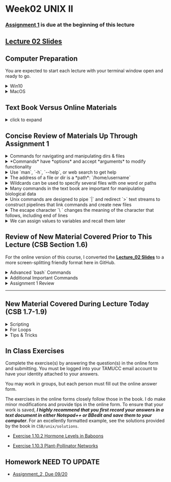 # Week02 UNIX II

### [Assignment 1](https://github.com/tamucc-comp-bio-2020/classroom_repo/blob/master/assignments/assignment_1.md) is due at the beginning of this lecture

## [Lecture 02 Slides](Week02_files/Lecture02_WelcomeToTheMatrix.pdf)

## Computer Preparation

You are expected to start each lecture with your terminal window open and ready to go.

<details><summary>Win10</summary>
<p>

  * If the Ubuntu app is not installed, then follow [these instructions](https://github.com/cbirdlab/wlsUBUNTU_settings/blob/master/InstallLinuxOnWindows_Automated.pdf)
  
  * Log into your Ubuntu terminal.  _We will not use `gitbash` unless you can not get Ubuntu running._ After logging in, You are in your home directory. 
  
  * If you are using an Ubuntu terminal that has not been setup (you will know because it will ask you to create a new user name and password) or you notice odd cursor behavior when editing text in the terminal, then run the following code:
  
    ```bash
    git clone https://github.com/cbirdlab/wlsUBUNTU_settings.git
    . ./wlsUBUNTU_settings/updateSettings.bash
    rm -rf wlsUBUNTU_settings
    ```
    
  * If the `CSB` directory does not exist in your home directory (check with `ls`), then run the following code to clone the `CSB` repository into your home directory:
  
    ```bash
    git clone https://github.com/CSB-book/CSB.git
    ```

  * It is always a good idea to keep your apps in `Ubuntu` up to date. _The first time you do this, it could take a long time to finish. After that, if you do this when you log in, it should go quickly._
    ```bash
    sudo apt update
    sudo apt upgrade
    ```

</p>
</details>

<details><summary>MacOS</summary>
<p>
 
  * Open a terminal window
  
  * Consider installing [homebrew](https://brew.sh/).  You will be able to use homebrew to install linux software, such as `tree`, which is used in the slide show.
  
  * If the `CSB` directory does not exist in your home directory (check with `ls`), then run the following code to clone the `CSB` repository into your home directory:
  
    ```bash
    git clone https://github.com/CSB-book/CSB.git
    ```
    
</p>
</details>


## Text Book Versus Online Materials

<details><summary>click to expand</summary>
<p>

The material below closely follow the book but there is some additional information that is not provided in the book (and vice versa). If you choose to follow the lecture slides, the `code blocks` are represented by green text on a black background, mimicking the terminal.

* Page 35 **Use _BodyMass.csv_ (slides) rather than _BodyM.csv_ (book)**

* Page 46, the script on the bottom half of the page is poor form. Making a bunch of tmp files is a bad idea.  Do this instead:

```
#!/bin/bash

# to run do this:
# ./ExtractBodyM.sh [infile] [outfile]

# isolate columns 2-6 of csv (first argument) using cut
# translate the ; to “ “ using tr
# remove the header row using tail
# sort by sixth column, descending order
# save to file (second argument)

# isolate columns 2-6 of csv (first argument) using cut
cut -d ";" -f 2-6 $1 | \
 # translate the ; to “ “ using tr
	tr ";" " " | \
 # remove the header row using tail
	tail -n+2 | \
 # sort by sixth column, descending order
 # save to file (second argument)
	sort -nrk6 > $2
```

</p>
</details>


## Concise Review of Materials Up Through Assignment 1

<details><summary>Commands for navigating and manipulating dirs & files </summary>
<p>

#### `cd`    change directories
#### `pwd`   where am I?
#### `ls`    show contents of `pwd`
#### `cp`    copy files and directories from one location to another, could also rename copied file
#### `mv`    move files and directories from one location to another, rename file or directories
#### `rm`    delete file or dir, be careful, there is no undo
#### `mkdir` make new directory, will not overwrite existing dir
#### `less`  view a file without opening all of it, good for large files
#### `nano`  word processor, edit text files
#### `chmod` change file and dir permissions

</p>
</details>

<details><summary>*Commands* have *options* and accept *arguments* to modify functionality </summary>
<p>

#### [command] [options] [arguments]
#### ls -ltrh CSB

* `ls` is an example of a command

* `-a` single letter options are immediately preceded by `-`,  `- a` will not work

  * shortcut for many single letter options: `ls -l -t -r -h` is the same as `ls -ltrh`

* `--all` there are typically word versions of each option and they are preceded by `--`

  * there are no shortcuts for word options, i.e. `ls -ltrh --all` or ` ls --all -ltrh` or `ls -ltrha`

* an argument is a value or string that is provided to the command

  * ex. a path, dir name, or file name
  
  * `ls data` will return the file and contents of directory named *data* if it exists in present dir

</p>
</details>

<details><summary>Use `man`, `-h`, `--help`, or web search to get help </summary>
<p>

  * `man` <command>    show manual for command
  
  * [command]` -h`     if man does not work, this could show manual for command
  
  * [command]` --help` another way to display manual in some cases
  
  * [command]          another way to display manual in some cases
  
  * use web browser to search on *bash command* 
  

</p>
</details>

<details><summary>The address of a file or dir is a *path*: `/home/username`</summary>
<p>

#### Absolute paths specify the same address regardless of the present working dir

  * `/`     root dir, top dir in directory tree
  
  * `~`     home dir

#### Relative paths specify different addresses depending upon the present working dir

  * `-`     last directory your were in before the `pwd`
  
  * `../`   parent directory, one directory up the tree from `pwd`
  
  * `../../` 2 directories up the tree from `pwd`
  
  * `./`    present working directory

</p>
</details>

<details><summary>Wildcards can be used to specify several files with one word or paths</summary>
<p>

#### `*` can be any character

example: `ls *.txt` will list all files ending in `.txt` 

#### `[AB]` means either character `A` or character `B` 

</p>
</details>

<details><summary>Many commands in the text book are important for manipulating biological data</summary>
<p>

#### `echo`  prints text or convertes text into a text stream

#### `head`  returns only first few lines of a file, or remove last lines (rows)

#### `tail`  returns only last few lines of a file, or remove first lines (rows)

#### `cut`   returns specified columns

#### `cat`   combines files together by line (row)

#### `uniq`  removes duplicates

#### `sort`  changes the order of rows by column

#### `grep`  returns lines (rows) that match a pattern

#### `tr`    replaces one character with another, usually column delimiters

#### `wc`    count words, characters, lines, etc

</p>
</details>

<details><summary>Unix commands are designed to pipe `|` and redirect `>` text streams to construct pipelines that link commands and create new files</summary>
<p>

#### [command] [options] [arguments] | [command] [options] [arguments] > [output file]

#### `|`     takes standard output (*stdout*) from one command and pipes it to another command as *stdin*

#### `>`     redirects *stdout* into a file of your naming, will overwrite existing file

#### `>>`    redirects *stdout* into a file of your naming, will append existing file

</p>
</details>

<details><summary>The escape character `\ ` changes the meaning of the character that follows, including end of lines</summary>
<p>

#### at the end of a line, `\ ` means do not end line and continue on next line

#### `\t`   is a tab, but not all commands recognize this

#### `\n`   is a line feed (*LF*), the unix end of line character (usually invisible)

#### `\r`   is a carriage return (*CR*), in windows every line concludes with CRLF, and causes compatibility issues with unix/linux/mac 

#### there are MANY more uses of `\ `, such as specifying a file with a space in the name: `my\ files`

</p>
</details>

<details><summary>We can assign values to variables and recall them later</summary>
<p>


#### `VARIABLE=1375`

####  `X=10`

####  `height=6.3`

####  `echo $VARIABLE $X $height`

  
</p>
</details>















## Review of New Material Covered Prior to This Lecture (CSB Section 1.6) 

For the online version of this course, I converted the [**Lecture_02 Slides**](https://github.com/tamucc-comp-bio-2020/classroom_repo/blob/master/lectures/Week02_files/Lecture02_WelcomeToTheMatrix.pdf)  to a more screen-splitting friendly format here in GitHub.

<details><summary>Advanced `bash` Commands</summary>
<p>

### Redirection of output ([stdout](https://en.wikipedia.org/wiki/Standard_streams#Standard_output_(stdout))) to file `[command] > filename`
### Append [stdout](https://en.wikipedia.org/wiki/Standard_streams#Standard_output_(stdout)) to file `[command] >> filename` 
### Redirect contents of file to [stdin](https://en.wikipedia.org/wiki/Standard_streams#Standard_input_(stdin)) `[command] < filename` 

```bash
# let’s start by moving to our sandbox
$ cd ~/CSB/unix/sandbox

# print text to screen, then print to file, then print file to screen
$ echo "My first line" 
My first line

$ echo "My first line" > test.txt
$ cat test.txt
My first line

# append file with additional text, then print file to screen
$ echo "My second line" >> test.txt
$ cat test.txt
My first line
My second line
```




_use `Tab` key to autocomplete names, prevent spelling mistakes_

---

### Problem Solving Scenario

A machine provides you with thousands of data files. There’s so many, it is breaking your file browser. How many files are there?

We will use the dir `unix/data/Saavedra2013` as an example of a directory with many files

```bash
# start by moving to our sandbox if you are not already there
$ cd ~/CSB/unix/sandbox

# save file names to file in pwd
$ ls ../data/Saavedra2013 > filelist.txt

# look at the file
$ cat filelist.txt

# count lines in the file
$ wc -l filelist.txt

# remove the file
$ rm filelist.txt
```

---

### Piping Text Streams From One Command to the Next with `|`

![Common Operating Systems](Week01_files/pipeline.png)

![Common Operating Systems](Week01_files/pipeline2.png)

A pipe `|` passes the [stdout](https://en.wikipedia.org/wiki/Standard_streams#Standard_output_(stdout)) from one command to the [stdin](https://en.wikipedia.org/wiki/Standard_streams#Standard_input_(stdin)) of another

How many files are there?

```bash
# list file names
$ ls ../data/Saavedra2013

# list file names and pipe into wc
$ ls ../data/Saavedra2013 | wc –l
59

```

---

### [TSV](https://en.wikipedia.org/wiki/Tab-separated_values) & [CSV](https://en.wikipedia.org/wiki/Comma-separated_values) Data Files

In the tidy table below, columns are _*delimited*_ by tabs.  The first column has no column header but is the sample ID.  Ozone, Solar.R, Wind, Temp, Month, and Day are all pieces of data (dimensions) describing each of the 10 samples.

![Common Operating Systems](Week01_files/tsv.png)

* Tab Separated Values (TSV)

  * Tabs denote columns

* Comma Separated Values (CSV)

  * Commas denote columns
  
* [Tidy data](https://en.wikipedia.org/wiki/Tidy_data)

  * Each [row](https://en.wikipedia.org/wiki/Row_(database)) is one [unit of observation](https://en.wikipedia.org/wiki/Unit_of_observation)
  
  * Each [column](https://en.wikipedia.org/wiki/Column_(database)) is one dimension or aspect of the units of observation
  
* File extensions not always accurate, so it is important to view a file to be sure of the delimiter.

Do not type in the following code blocks.  They are here to show you TSV and CSV formatting


Tidy Table:
| Column 1 Header | Column 2 Header | Column 3 Header |
| --------------- | --------------- | --------------- |
| Row 1 Column 1 | Row 1 Column 2 | Row 1 Column 3 |
| Row 2 Column 1 | Row 2 Column 2 | Row 2 Column 3 |
| Row 3 Column 1 | Row 3 Column 2 | Row 3 Column 3 |
| Row 4 Column 1 | Row 4 Column 2 | Row 4 Column 3 |

TSV
```
Column 1 Header	Column 2 Header	Column 3 Header
Row 1 Column 1	Row 1 Column 2	Row 1 Column 3
Row 2 Column 1	Row 2 Column 2	Row 2 Column 3
Row 3 Column 1	Row 3 Column 2	Row 3 Column 3
Row 4 Column 1	Row 4 Column 2	Row 4 Column 3
```

TSV File with tabs denoted by `\t`.  Note your text files will not contain `\t`.  I did this show where tabs were, versus spaces.
```
Column 1 Header\tColumn 2 Header\tColumn 3 Header
Row 1 Column 1\tRow 1 Column 2\tRow 1 Column 3
Row 2 Column 1\tRow 2 Column 2\tRow 2 Column 3
Row 3 Column 1\tRow 3 Column 2\tRow 3 Column 3
Row 4 Column 1\tRow 4 Column 2\tRow 4 Column 3
```

CSV
```
Column 1 Header, Column 2 Header, Column 3 Header
Row 1 Column 1, Row 1 Column 2, Row 1 Column 3
Row 2 Column 1, Row 2 Column 2, Row 2 Column 3
Row 3 Column 1, Row 3 Column 2, Row 3 Column 3
Row 4 Column 1, Row 4 Column 2, Row 4 Column 3
```


---

### Convert Among Formats Using `tr "<old delimiter>" "<new delimiter>"`

```bash
# view contents of csv
$ less -S ../data/Pacifici2013_data.csv 

# replace semicolons with commas using tr [find] [replace]
$ cat ../data/Pacifici2013_data.csv | tr “;” “,” | less –S

# view as tsv
# \t is the nearly universal symbol for tab
$ cat ../data/Pacifici2013_data.csv | tr ";" "\t" | less -S

```

_`tr` is an abbreviation for translate_

---

### Using `cut` to retrieve columns and `head` to retrieve rows

```bash
# change directory
$ cd ~/CSB/unix/data

# display first line of file (i.e., header of CSV file)
$ head -n 1 Pacifici2013_data.csv

# display first column of file
$ cut -d ";" –f 1 Pacifici2013_data.csv

# display second through fourth columns
$ cut -d ";" -f 2-4 Pacifici2013_data.csv

# display first “cell” of data
$ head -n 1 Pacifici2013_data.csv | cut -d ";" -f 1

```

_Note: cut assumes tab delimited files.  If a different delimiter is used in the file, the `-d` option is used to specify the delimiter.  It is very easy to mistake spaces for tabs, and that will make `cut` do odd things with your data if you do not set `-d " "`_

---

### Connecting `cut` `head` `tail` `sort` `uniq`

```bash
# select 2nd column, display first 5 elements
$ cut -d ";" -f 2 Pacifici2013_data.csv | head -n 5

# select 2nd and 8th columns, display first 3 elements
$ cut -d ";" -f 2,8 Pacifici2013_data.csv | head -n 3

# select 2nd column without header, show 5 first elements
$ cut -d ";" -f 2 Pacifici2013_data.csv | tail -n +2 | head -n 5

# identify the orders in csv
# select 2nd column without header, unique sorted elements
$ cut -d ";" -f 2 Pacifici2013_data.csv | tail -n +2 | sort | uniq

# count how many records per order in csv
$ cut -d ";" -f 2 Pacifici2013_data.csv | tail -n +2 | sort | uniq -c

# output the order with the most records, including the number of records in csv
$ cut -d";" -f2 ../data/Pacifici2013_data.csv |  tail -n +2 | sort | uniq -c | tr -s " " "\t" | cut -f2-3 | sort -n | tail -n1


```

_Note: `uniq` is a command that that removes consecutive duplicate lines (rows). For this reason, the input to `uniq` is almost always sorted beforehand.  Use `man uniq` to see the description of the `-c` option.  I use `uniq -c` all the time._

_Note: `sort -t";"` specifies the delimiter character, also known as a field separator.  Try `man sort` and search `/field` to see the manual entry for this._

_Note: `tr -s` can be used to easily convert files or text streams that have multiple spaces in between columns (such as the output of `uniq -c` into a tab separated format.  The `-s` means squish consecutive charcters to one character_

---

### Advanced Pipelining

When constructing long pipelines like the last one in the code block above, you should build it step by step, testing the output as you go.  This strategy reduces the possibility of making a mistake.

I like to use `less -S` or `head` to capture and view the output when it takes up many lines.  The `q` key closes the `less` viewer.

```
# here is an example of how to build the really long pipe above, from scratch
$ cut -d";" -f2 ../data/Pacifici2013_data.csv | less -S
$ cut -d";" -f2 ../data/Pacifici2013_data.csv | tail -n +2 | head
$ cut -d";" -f2 ../data/Pacifici2013_data.csv | tail -n +2 | sort | head
$ cut -d";" -f2 ../data/Pacifici2013_data.csv | tail -n +2 | sort | uniq -c | less -S
$ cut -d";" -f2 ../data/Pacifici2013_data.csv | tail -n +2 | sort | uniq -c | tr -s " " "\t" | head
$ cut -d";" -f2 ../data/Pacifici2013_data.csv | tail -n +2 | sort | uniq -c | tr -s " " "\t" | cut -f2-3 | head
$ cut -d";" -f2 ../data/Pacifici2013_data.csv | tail -n +2 | sort | uniq -c | tr -s " " "\t" | cut -f2-3 | sort -n | less -S
$ cut -d";" -f2 ../data/Pacifici2013_data.csv | tail -n +2 | sort | uniq -c | tr -s " " "\t" | cut -f2-3 | sort -n | tail -n1
```

</p>
</details>



<details><summary>Additional Important Commands</summary>
<p>

### Substituting Characters Using 	`tr`
### Predefined Characters `[:upper:]`

`tr` can be used to replace one or more characters

```bash
# change all a to b
$ echo "aaaabbb" | tr "a" "b"
bbbbbbb

# change 1, 2, 3, 4, and 5 to zero
$ echo "123456789" | tr 1-5 0
000006789

# change a, c, t, g to upper case
$ echo "ACtGGcAaTT" | tr actg ACTG
ACTGGCAATT 

# change lower case letters to upper case
$ echo "ACtGGcAaTT" | tr [:lower:] [:upper:]
ACTGGCAATT

# change a, b, or c to 1, 2 ,or 3 repectively
$ echo "aabbccddee" | tr a-c 1-3
112233ddee

# delete all occurrences of a
$ echo "aaaaabbbb" | tr -d a
bbbb

# remove consecutive duplicate occurrences of a
$ echo "aaaaabbbb" | tr -s a
Abbbb

```

_Note: `tr` does not accept a file as an argument, always use pipe `|` or redirect a file into `tr` (`tr " " "," < file.txt`)_

---

### Use `;` to separate multiple independent commands on 1 line

`;` is equivalent to a period in an english sentence.

```bash
# move to sandbox and list files
cd ~/CSB/unix/sandbox; ls
```

---


### Making a New File From An Existing File

Make a new file `BodyMass.csv` in sandbox dir based on columns 2-6 in `Pacifici2013_data.csv`, remove header, sort lines according to body mass (large to small), change ; to spaces

```bash
# 1. View header row to refresh your memory
$ head -n 1 ../data/Pacifici2013_data.csv 
$ head -n 1 ../data/Pacifici2013_data.csv | tr ";" "\n"

# 2. Start building pipe, use head to view
$ cut -d ";" -f2-6 ../data/Pacifici2013_data.csv | head

# 3. Add to pipe by changing ; to tabs, use head to view
$ cut -d ";" -f2-6 ../data/Pacifici2013_data.csv | tr ";" "\t" | head

# 4. Add to pipe by removing first line, figure out sort options, use head to view
$ cut -d ";" -f2-6 ../data/Pacifici2013_data.csv | tr ";" " " | tail -n+2 | sort -nrk6 | head

# 5. Instead of piping to head, redirect output to file named BodyMass.csv
$ cut -d ";" -f2-6 ../data/Pacifici2013_data.csv | tr ";" " " | tail -n+2 | sort -nrk6 > BodyMass.csv
```

_Note: in step 1, we use `tr` to replace semicolons `;` with "[line feeds](https://en.wikipedia.org/wiki/Newline)" `\n` to view one column header per line._

_`\ ` is the "[escape character](https://en.wikipedia.org/wiki/Escape_character)".  What follows the `\ ` has an alternate meaning._
  * `t` is the letter "t", `\t` is a [metacharacter](https://en.wikipedia.org/wiki/Metacharacter) that symbolizes a tab
  * `n` is the letter "n", `\n` is a metacharacter that symbolizes the end of a line (aka line feed)

---

### [Wildcards](https://en.wikipedia.org/wiki/Wildcard_character) are Symbols that Represent Multiple Characters

`*` Matches zero or more characters, except "leading dot"

`?` Matches any single character, except "leading dot"

`[]` match any one of the characters in the brackets


```bash
# goto miRNA dir inside data dir
$ cd ~/CSB/unix/data/miRNA

# list all files that end with fasta 
$ ls *fasta

# count the numbers of lines in all the fasta files
$ wc -l *fasta

# print the first two lines of each file whose name starts with pp
$ head -n 2 pp*

# determine the type of every file that has an extension with exactly three letters
$ file *.???

# list all files begining with either g, h, or m and ending with fasta
ls [ghm]*fasta

```

_Note: in unix and linux, hidden files are marked by a "leading dot" `.`.  Try `ls -a` to see all files, including those that are hidden.  Wildcards will not return hidden files without being preceded by a `.` _

---

### Selecting lines with matching pattern using `grep [options] [pattern] <filename>` 

* Every line that matches the pattern is returned

  * there are options that allow more specific output, such as a word rather than a line

* Many options to increase functionality. I use `grep` all the time.

* [Regular Expressions](https://en.wikipedia.org/wiki/Regular_expression), aka regex, are used for pattern matching in text files

  * A language of characters, metacharacters, wildcards
  
  * 2 primary syntaxes or standards: [POSIX](https://en.wikipedia.org/wiki/POSIX) (default in `grep`), [Perl](https://en.wikipedia.org/wiki/Perl) (use `-P` option in `grep`)
  
    * when searching for help on regex, it is important to know which standard the pattern is using because POSIX is not the same a Perl


```bash
# goto unix chapter sandbox
$ cd ~/CSB/unix/sandbox

# how many wombats (fam Vombatidae)?
$ grep "Vombatidae" BodyMass.csv
$ grep -c "Vombatidae" BodyMass.csv

# which cattle are in file?
$ grep "Bos" BodyMass.csv

# Only match whole words
$ grep -w "Bos" BodyMass.csv

# Only match whole words and only return the words that match, rather than the lines
$ grep -wo "Bos" BodyMass.csv

# Make search case insensitive
$ grep –i "Bos" BodyMass.csv

# which mammals have body weight most similar to the gorilla?
# option –B lines before match, option –A lines after match
$ grep -B 2 -A 2 "Gorilla gorilla" BodyMass.csv

# show line number of gorilla
$ grep -n "Gorilla gorilla" BodyMass.csv

# -v means match anything except pattern
$ grep Gorilla BodyMass.csv | grep -v gorilla

# return all lines with Gorilla or Pan, note use of escape char \
$ grep -w "Gorilla\|Pan" BodyMass.csv

# return all lines with Gorilla for all files in data dir and its subdirs. -r recursive, searches subdirs
$ grep -r "Gorilla" ../data

```

_Note: the `grep -c` option is very handy for counting and can negate the need for `wc -l` _

---

### Searching for files with `find [dir] [options] [pattern]` 


```bash
# current directory is the unix sandbox
$ find ../data

# how many files are in data?
$ find ../data | wc -l

# find file named n30.txt in data
$ find ../data -name "n30.txt"

# use wildcards to find all files in data that contain about
$ find ../data -iname "*about*"

# count all files that end in .txt in data, then do same but do not include subdirs
$ find ../data -name "*.txt" | wc –l
$ find ../data -maxdepth 1 -name "*.txt" | wc –l

# count files in data that do not include about
$ find ../data -not -name "*about*" | wc -l

# find directories with data in path or name
$ find ../data -type d
```

---

### Change Permissions with `chmod [options] ### filename`

* Three types of permissions

  * Read, Write, Execute
  
  * Program will not run if `x` is not set

* Three types of users

  * User, Group, Global

* View with `ls -l`

![](Week01_files/ls-ltrh_3.PNG)

* Setting permissions using “octal” numeric system

  * read = 4
  
  * write = 2
  
  * execute =1
  
  * Simply add numbers together for different combos of permissions

    * if the user has all permissions, 4 + 2 + 1 = 7
  
    * if the group has read permissions, 4
  
    * if the global has no permissions, 0

      * the full set of permissions are then: 740

```bash
# create a file in the unix sandbox
$ touch permissions.txt
$ ls –l

# change permissions so that user can r,w,x; group can r,x; and global can r
$ chmod 754 permissions.txt
$ ls –l

# give everybody full permissions 
$ chmod 777 permissions.txt
$ ls –l

# give yourself full permissions, but only let others read your files 
$ chmod 744 permissions.txt
$ ls –l
```

---

### Super User Do to Execute Command as Administrator: `sudo <command> <options> <arguments>`

* Use `sudo` when computer tells you no.
* Make sure you are certain that you are correct and computer is wrong to not execute your command.
* You will need sudo for installing software


```bash
$ apt update
Reading package lists... Done
E: Could not open lock file /var/lib/apt/lists/lock - open (13: Permission denied)
E: Unable to lock directory /var/lib/apt/lists/
W: Problem unlinking the file /var/cache/apt/pkgcache.bin - RemoveCaches (13: Permission denied)
W: Problem unlinking the file /var/cache/apt/srcpkgcache.bin - RemoveCaches (13: Permission denied)

$ sudo apt update

```

---

### Change Owners With `chown`

The user who creates a file or directory owns that file or directory, but sometimes you will want to transfer ownership (usually to yourself).

```bash
# create a directory with a subdirectory
$ mkdir -p test_dir/test_subdir
$ ls -l 
$ ls -l test_dir

# list valid users
$ cut –d: -f1 /etc/passwd

# change owner of dir, -R includes subdirs
$ chown -R ValidUserName test_dir/
$ sudo chown -R ValidUserName test_dir/
$ ls –l
$ ls –l test_dir

# change owner back to you
$ sudo chown -R $USER test_dir/
```

---


</p>
</details>

<details><summary>Assignment 1 Review</summary>
<p>

[Mind Expander 1.3 Form](https://forms.office.com/Pages/ResponsePage.aspx?id=8frLNKZngUepylFOslULZlFZdbyVx8RLiPt1GobhHnlUOThBNjZNVzlGQUtJUzhYREZVSE5UVVJMNS4u)

[Mind Expander 1.4](https://forms.office.com/Pages/ResponsePage.aspx?id=8frLNKZngUepylFOslULZlFZdbyVx8RLiPt1GobhHnlURVhQUzBWODVKR0VJTTE2WjlZN05ZTjhMRi4u)

[Exercise 1.10.1 Next Generation Sequencing Data](https://forms.office.com/Pages/ResponsePage.aspx?id=8frLNKZngUepylFOslULZlFZdbyVx8RLiPt1GobhHnlUMTVENFg0UjhFTzc3Wkc0NExRTjdLSjdGNi4u)

</p>
</details>

---


## New Material Covered During Lecture Today (CSB 1.7-1.9)

<details><summary>Scripting</summary>
<p>

See the lecture 2 slides and chapter 1 for this material

### What are [scripts](https://en.wikipedia.org/wiki/Scripting_language)?

A script is a file with a list of commands which are executed sequentially from the first line to the last.

In lecture 0, we installed [xming](https://sourceforge.net/projects/xming/) on windows computers.  You need to have [xming](https://sourceforge.net/projects/xming/) turned on for the next commands to work in Ubuntu on windows computers.  

```bash
# create and open ExtractBodyM.sh in CLI text editor
$ nano ExtractBodyM.sh

# ctrl + x to save and exit, then "y" to use the existing name, then "enter key"

# If you have Ubuntu, make sure that you have xming turned on
# open ExtractBodyM.sh in GUI text editor.  If this does not work, then use the nano command above
$ gedit ExtractBodyM.sh

# If you have Mac
# open ExtractBodyM.sh in GUI text editor.  If this does not work, then use the nano command above
$ open –a bbedit ExtractBodyM.sh
# or
$ open ExtractBodyM.sh
```

Either type in or copy and paste the pipeline we made previously to make `BodyMass.csv` into `ExtractBodyM.sh`:

```bash
cut -d ";" -f 2-6 ../data/Pacifici2013_data.csv | tr ";" " " | tail -n+2 | sort -nrk6 > BodyMass.csv
```

The script should look like this:

![](Week02_files/nano_screen_1.png)

Close the script `ctrl + x` then run it as follows:

```bash
# run ExtractBodyM.sh script
$ bash ExtractBodyM.sh

# view directory
$ ls –ltrh

# Open script again
$ nano ExtractBodyM.sh
```

---

### Documenting your script appropriately

* It is important to write comments in English to describe what the script is doing

  * You’ll forget what the code does
  
  * Makes it easier for others to figure out what is happening in the script
  
  * Easier to identify errors

Add the following comments to the script before the code using nano

```bash
# isolate columns 2-6 of csv using cut
# translate the ; to “ “ using tr
# remove the header row using tail
# sort by sixth column, descending order
# save to file
```

Your screen in `nano` should look like this:

![](Week02_files/nano_screen_2.png)

To save changes made in nano without closing: `ctrl + o`, then `enter`.  Do not change the name of the script

---

### Organizing the script

It can be a good idea to try to limit a script to 1 command per line to improve its readability.

Now, let us organize the script so that each pipe in the pipeline occurs on one line by adding the escape character `\ ` after each pipe `|` and hitting enter. The `\ ` tells `bash` to ignore the end of the line.  When complete, your screen should look like this:

![](Week02_files/nano_screen_3.png)

Now that each command is on one line, we can reorganize the comments to occur immediately before the correct line, as follows:

![](Week02_files/nano_screen_4.png)

_Note: `ctrl + k` will delete a line in `nano`_


---

### Indenting consistently

Indentation is a key to writing readable code.  Because we are continuing the same pipe, it is a good idea to indent the subsequent lines in the pipe, as follows:

![](Week02_files/nano_screen_5.png)

---

### Accepting arguments from the command line

It is easy to write a script that accepts arguments when run from the command line.  Recall that an argument is a word or number that is passed to a command.  The first argument after a script or command is saved into a variable called `$1` automatically. A second argument is saved to `$2`, so on and so forth.  

Let us make our script accept a path to the input file and a path to the output file rather than [hard coding](https://en.wikipedia.org/wiki/Hard_coding) the input and output files. We do this by replacing the input `../data/Pacifici2013_data.csv` and output file paths `BodyMass.csv` with `$1` and `$2`, respectively. Do not forget to add to the documentation, and describe how the script should be run:

![](Week02_files/nano_screen_6.png)

Do not forget to save your work with `ctrl + o`.

_Note: all variables are preceded by a `$`.  Avoid creating variables named 1, 2, etc because they could interfere with arguments read in from the command line._

---

### Running the script

Close `nano` with `ctrl + x`, then let us run the script.

```bash
# run ExtractBodyM.sh script
$ bash ExtractBodyM.sh ../data/Pacifici2013_data.csv BodyM.csv
```

---

### Making script "executable"

You can always run a bash script using `bash scriptname`, but you can also make the script executable so that you do not need to call `bash` to run the script.  The permissions need to be changed with `chmod`. Here we will give all users read, write, and execute priviledges. 

```bash
# change permissions so script is executable
$ chmod 777 ExtractBodyM.sh

# open script to add shebang!
$ nano ExtractBodyM.sh
```

Then, we need to add a [shebang!](https://en.wikipedia.org/wiki/Shebang_(Unix)) `#!`to the script. A shebang! tells the computer which program to run the script with, is always preceded by a `#!` and should be on the first line of the script.

![](Week02_files/nano_screen_7.png)

Close `nano` and now you run the script as follows:

```bash
./ExtractBodyM.sh ../data/Pacifici2013_data.csv BodyM.csv
```

---

</p>
</details>


<details><summary>For Loops</summary>
<p>

### `for [variableName] in [list]; do [something]; done` 

* For loops automate repetitive tasks

  * 1 task, 100 files
  
  * Same task, many different arguments


```bash
$ cd ~/CSB/unix/data/miRNA
$ ls

# display first two lines of two fastas ( do not type in the > )
$ for file in ggo_miR.fasta hsa_miR.fasta
> do head -n 2 $file
> done
```

Let us break down the multiline `for` loop above.  

  * Line 1: `file` is the variable name.  
  
    * We could have named it anything but the CSB book uses `file`.  
	
    * I prefer to use `i`.  
  
  * Line 1: `ggo_miR.fasta hsa_miR.fasta` is the list
  
    * A list of file names
  
    * A list can also be the name of a file with a list inside of it
	
	* Or, a list can be a sequence of numbers, e.g. `seq 1 10`

  * Line 2: `head -n2 $file` is the command
  
    * return the first two lines of the file specified in `$file`
	
	* on the first cycle of the loop, `$file` is `ggo_miR.fasta`
	
  * Line 3: `done` tells the code to loop back to line 1 and make `file=hsa_miR.fasta`
  
    * The loop continues cycling until the whole list is complete.
	
	* this loop cycles twice because there are two file names in the list
	

Let us make a longer list of files using a wildcard

```bash
# display first two lines of all fastas
$ for i in *.fasta
> do head -n 2 $i
> done

```

_Note: When setting a variable equal to a value, don’t use a `$`. When calling the value held in the variable, use a `$`_

---

### Another `for` loop example

In the following for loop, we use a for loop to extract three types of microRNA from all of the `fasta` files and save them into 1 file per type of miRNA.

```bash
# display first two lines of two fastas
$ for miR in miR-208a miR-564 miR-3170
> do grep $miR -A1 *.fasta > $miR.fasta
> done
```

![](Week02_files/forloop.png)

---

</p>
</details>


<details><summary>Tips & Tricks</summary>
<p>

### The `$PATH`

* A variable that holds all paths to directories where executable commands and scripts are located

* When you type `ls`, `bash` looks at `$PATH` to find the `ls` command file

* If you compile and install software manually (not with `apt`), you need to move it to a `$PATH` dir such as `/usr/local/bin`


```bash
# show path variable
$ echo $PATH

# identify the path to the ls command
$ which ls
/bin/ls
```

---

### Line Terminators - Use a Real Text Editor to View

* There are invisible characters at the end of every line in a text document

  * Carriage Return (CR or `\r`)
  
  * Line Feed (LF  or `\n`)
  
* Unix, Linux, Mac systems end lines with `LF`

* Win systems end lines with `CR LF`

* Make sure your remove CR from files made in Windows that will be used in Linux

* This is one of many reasons why we use a Notepad++ or BBedit

Showing line terminators in `Notepad ++`

![](Week02_files/line_terminators.png)

Finding CR and replacing with nothing in `Notepad ++`

![](Week02_files/line_terminators2.png)

---

### Misc Useful Commands

Note that some of these commands need to be installed on MacOS using `brew`

![](Week02_files/misc_useful_commands.png)

![](Week02_files/misc_useful_commands2.png)

</p>
</details>


## In Class Exercises
Complete the exercise(s) by answering the question(s) in the online form and submitting.  You must be logged into your TAMUCC email account to have your identity attached to your answers. 

You may work in groups, but each person must fill out the online answer form.

The exercises in the online forms closely follow those in the book.  I do make minor modifications and provide tips in the online form.  To ensure that your work is saved, **_I highly recommend that you first record your answers in a text document in either Notepad++ or BBedit and save them to your computer_**.  For an excellently formatted example, see the solutions provided by the book in `CSB/unix/solutions`. 

* [Exercise 1.10.2 Hormone Levels in Baboons](https://forms.office.com/Pages/ResponsePage.aspx?id=8frLNKZngUepylFOslULZlFZdbyVx8RLiPt1GobhHnlUQldJQTVHMTlYMFVYTkhZSDBZR1A0Q1E2Ny4u)

* [Exercise 1.10.3 Plant-Pollinator Networks](https://forms.office.com/Pages/ResponsePage.aspx?id=8frLNKZngUepylFOslULZlFZdbyVx8RLiPt1GobhHnlUMlpVSUQ0U1hTSFZERDE1WUdZWjRYUlhaWi4u)

## Homework NEED TO UPDATE
* [Assignment_2, Due 09/20](https://github.com/tamucc-comp-bio/fall_2019/blob/master/assignments/assignment_2.md)

